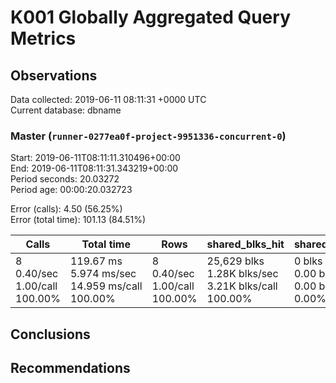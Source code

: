 # K001 Globally Aggregated Query Metrics

## Observations ##
Data collected: 2019-06-11 08:11:31 +0000 UTC  
Current database: dbname  



### Master (`runner-0277ea0f-project-9951336-concurrent-0`) ###
Start: 2019-06-11T08:11:11.310496+00:00  
End: 2019-06-11T08:11:31.343219+00:00  
Period seconds: 20.03272  
Period age: 00:00:20.032723  

Error (calls): 4.50 (56.25%)  
Error (total time): 101.13 (84.51%)

| Calls | Total&nbsp;time | Rows | shared_blks_hit | shared_blks_read | shared_blks_dirtied | shared_blks_written | blk_read_time | blk_write_time | kcache_reads | kcache_writes | kcache_user_time_ms | kcache_system_time |
|-------|------------|------|-----------------|------------------|---------------------|---------------------|---------------|----------------|--------------|---------------|---------------------|--------------------|
|8<br/>0.40/sec<br/>1.00/call<br/>100.00% |119.67&nbsp;ms<br/>5.974&nbsp;ms/sec<br/>14.959&nbsp;ms/call<br/>100.00% |8<br/>0.40/sec<br/>1.00/call<br/>100.00% |25,629&nbsp;blks<br/>1.28K&nbsp;blks/sec<br/>3.21K&nbsp;blks/call<br/>100.00% |0&nbsp;blks<br/>0.00&nbsp;blks/sec<br/>0.00&nbsp;blks/call<br/>0.00% |0&nbsp;blks<br/>0.00&nbsp;blks/sec<br/>0.00&nbsp;blks/call<br/>0.00% |0&nbsp;blks<br/>0.00&nbsp;blks/sec<br/>0.00&nbsp;blks/call<br/>0.00% |0.00&nbsp;ms<br/>0.000&nbsp;ms/sec<br/>0.000&nbsp;ms/call<br/>0.00% |0.00&nbsp;ms<br/>0.000&nbsp;ms/sec<br/>0.000&nbsp;ms/call<br/>0.00% |0.00&nbsp;bytes<br/>0.00&nbsp;bytes/sec<br/>0.00&nbsp;bytes/call<br/>0.00% |0.00&nbsp;bytes<br/>0.00&nbsp;bytes/sec<br/>0.00&nbsp;bytes/call<br/>0.00% |0.00&nbsp;ms<br/>0.000&nbsp;ms/sec<br/>0.000&nbsp;ms/call<br/>0.00% |0.00&nbsp;ms<br/>0.000&nbsp;ms/sec<br/>0.000&nbsp;ms/call<br/>0.00%|





## Conclusions ##


## Recommendations ##

